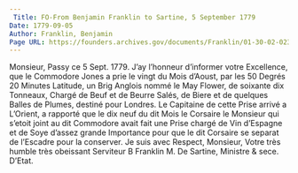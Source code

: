 ```yaml
---
 Title: FO-From Benjamin Franklin to Sartine, 5 September 1779
Date: 1779-09-05
Author: Franklin, Benjamin
Page URL: https://founders.archives.gov/documents/Franklin/01-30-02-0235
---
```


Monsieur,
Passy ce 5 Sept. 1779.
J’ay l’honneur d’informer votre Excellence, que le Commodore Jones a prie le vingt du Mois d’Aoust, par les 50 Degrés 20 Minutes Latitude, un Brig Anglois nommé le May Flower, de soixante dix Tonneaux, Chargé de Beuf et de Beurre Salés, de Biere et de quelques Balles de Plumes, destiné pour Londres. Le Capitaine de cette Prise arrivé a L’Orient, a rapporté que le dix neuf du dit Mois le Corsaire le Monsieur qui s’etoit joint au dit Commodore avait fait une Prise chargé de Vin d’Espagne et de Soye d’assez grande Importance pour que le dit Corsaire se separat de l’Escadre pour la conserver.
Je suis avec Respect, Monsieur, Votre très humble très obeissant Serviteur
B Franklin
M. De Sartine, Ministre & sece. D’Etat.

